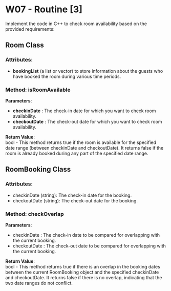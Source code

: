 
# W07 - Routine [3]


Implement the code in C++ to check room availability based on the provided requirements:

## Room Class

### Attributes:

- **bookingList** (a list or vector) to store information about the guests who have booked the room during various time periods.

### Method: isRoomAvailable

**Parameters**:  
- **checkinDate** : The check-in date for which you want to check room availability.
- **checkoutDate** : The check-out date for which you want to check room availability.

**Return Value**:  
bool - This method returns true if the room is available for the specified date range (between checkinDate and checkoutDate). It returns false if the room is already booked during any part of the specified date range.

## RoomBooking Class

### Attributes:

- checkinDate (string): The check-in date for the booking.
- checkoutDate (string): The check-out date for the booking.

### Method: checkOverlap

**Parameters**:  
- checkinDate : The check-in date to be compared for overlapping with the current booking.
- checkoutDate : The check-out date to be compared for overlapping with the current booking.

**Return Value**:  
bool - This method returns true if there is an overlap in the booking dates between the current RoomBooking object and the specified checkinDate and checkoutDate. It returns false if there is no overlap, indicating that the two date ranges do not conflict.
